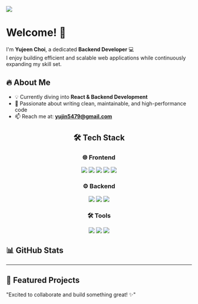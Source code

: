 <!-- 타이틀 -->
<img src="https://capsule-render.vercel.app/api?type=waving&color=0F0F0F,004d00&height=300&section=header&text=ChoiVerse&fontSize=90&fontColor=ffffff" />


# Welcome! 👋  
I'm **Yujeen Choi**, a dedicated **Backend Developer** 💻  
I enjoy building efficient and scalable web applications while continuously expanding my skill set.  

## 🔥 About Me  
- 💡 Currently diving into **React & Backend Development**  
- 🚀 Passionate about writing clean, maintainable, and high-performance code  
- 📫 Reach me at: **yujin5479@gmail.com**  



<div align="center">
  
## 🛠 Tech Stack  

### 🌐 Frontend  
<p align="center">
  <img src="https://img.shields.io/badge/HTML5-E34F26?style=for-the-badge&logo=html5&logoColor=white" />
  <img src="https://img.shields.io/badge/CSS3-1572B6?style=for-the-badge&logo=css3&logoColor=white" />
  <img src="https://img.shields.io/badge/JavaScript-F7DF1E?style=for-the-badge&logo=javascript&logoColor=black" />
  <img src="https://img.shields.io/badge/React-61DAFB?style=for-the-badge&logo=react&logoColor=black" />
  <img src="https://img.shields.io/badge/EJS-8A2BE2?style=for-the-badge&logo=EJS&logoColor=white" />
</p>

### ⚙️ Backend  
<p align="center">
  <img src="https://img.shields.io/badge/Node.js-43853D?style=for-the-badge&logo=node.js&logoColor=white" />
  <img src="https://img.shields.io/badge/Express.js-000000?style=for-the-badge&logo=express&logoColor=white" />
  <img src="https://img.shields.io/badge/MySQL-4479A1?style=for-the-badge&logo=mysql&logoColor=white" />
</p>

### 🛠 Tools  
<p align="center">
  <img src="https://img.shields.io/badge/Git-F05032?style=for-the-badge&logo=git&logoColor=white" />
  <img src="https://img.shields.io/badge/Notion-000000?style=for-the-badge&logo=notion&logoColor=white" />
  <img src="https://img.shields.io/badge/VS%20Code-007ACC?style=for-the-badge&logo=visual-studio-code&logoColor=white" />
</p>

</div>


## 📊 GitHub Stats  

---  

## 🚀 Featured Projects 

"Excited to collaborate and build something great! ✨"
